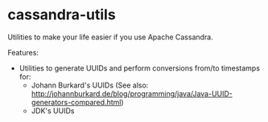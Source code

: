 cassandra-utils
========================

Utilities to make your life easier if you use Apache Cassandra.


Features:
- Utilities to generate UUIDs and perform conversions from/to timestamps for:
  - Johann Burkard's UUIDs (See also: http://johannburkard.de/blog/programming/java/Java-UUID-generators-compared.html)
  - JDK's UUIDs